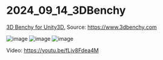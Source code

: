 # 2024_09_14_3DBenchy
[3D Benchy for Unity3D.](https://www.3dbenchy.com)
Source: https://www.3dbenchy.com

![image](https://github.com/user-attachments/assets/e8d1c28b-622e-4f26-ab16-4d427b2da646)
![image](https://github.com/user-attachments/assets/8af65146-e9e0-46d5-bf94-00bd7eb8370b)
![image](https://github.com/user-attachments/assets/d39c518b-9e48-43f9-b5f5-1e068f490358)


Video:
https://youtu.be/fLjv8Fdea4M
